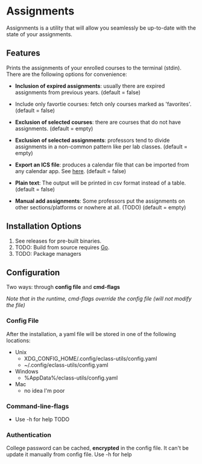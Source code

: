 # Assignments

Assignments is a utility that will allow you seamlessly be up-to-date with the state of your assignments.

## Features 

Prints the assignments of your enrolled courses to the terminal (stdin). There
are the following options for convenience:

- **Inclusion of expired assignments**: usually there are expired assignments from previous years.
(default = false)

- Include only favortie courses: fetch only courses marked as 'favorites'. 
(default = false)

- **Exclusion of selected courses**: there are courses that do not have assignments.
(default = empty)

- **Exclusion of selected assignments**: professors tend to divide assignments in a non-common pattern like per lab classes.
(default = empty)

- **Export an ICS file**: produces a calendar file that can be imported from any calendar app. See [here](https://support.google.com/calendar/answer/37118?hl=en&co=GENIE.Platform%3DDesktop). 
(default = false)

- **Plain text**: The output will be printed in csv format instead of a table.
(default = false)

- **Manual add assignments**: Some professors put the assignments on other sections/platforms or nowhere at all. (TODO)
(default = empty)



## Installation Options

1. See releases for pre-built binaries.
2. TODO: Build from source requires [Go](https://go.dev).
3. TODO: Package managers

## Configuration

Two ways: through **config file** and **cmd-flags**

*Note that in the runtime, cmd-flags override the config file (will not modify the file)*

### Config File
After the installation, a yaml file will be stored in one of the following locations:

- Unix
    - XDG_CONFIG_HOME/.config/eclass-utils/config.yaml
    - ~/.config/eclass-utils/config.yaml
- Windows
    - %AppData%/eclass-utils/config.yaml
- Mac
    - no idea I'm poor


### Command-line-flags
- Use -h for help
TODO

### Authentication

College password can be cached, **encrypted** in the config file. It can't be update it manually from config file. 
Use -h for help
